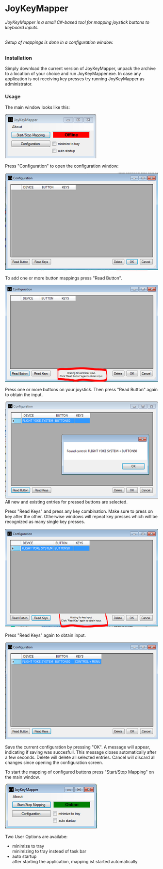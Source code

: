 # JoyKeyMapper

###### JoyKeyMapper is a small C#-based tool for mapping joystick buttons to keyboard inputs.
###### Setup of mappings is done in a configuration window.

### Installation
Simply download the current version of JoyKeyMapper, unpack the archive to a location of your choice and run JoyKeyMapper.exe.
In case any application is not receiving key presses try running JoyKeyMapper as administrator.

### Usage
The main window  looks like this:

![mainscreen](https://github.com/caanders/JoyKeyMapper/blob/docs/docs/mainscreen.PNG)

Press "Configuration" to open the configuration window:

![config](https://github.com/caanders/JoyKeyMapper/blob/docs/docs/config1.PNG)

To add one or more button mappings press "Read Button".

![config](https://github.com/caanders/JoyKeyMapper/blob/docs/docs/config2.PNG)

Press one or more buttons on your joystick. Then press "Read Button" again to obtain the input.

![config](https://github.com/caanders/JoyKeyMapper/blob/docs/docs/config3.PNG)
<br>All new and existing entries for pressed buttons are selected.

Press "Read Keys" and press any key combination. Make sure to press on key after the other. Otherwise windows will repeat key presses which will be recognized as many single key presses.

![config](https://github.com/caanders/JoyKeyMapper/blob/docs/docs/config4.PNG)

Press "Read Keys" again to obtain input.

![config](https://github.com/caanders/JoyKeyMapper/blob/docs/docs/config5.PNG)

Save the current configuration by pressing "OK". A message will appear, indicating if saving was succesfull. This message closes automatically after a few seconds.
Delete will delete all selected entries.
Cancel will discard all changes since opening the configuration screen.

To start the mapping of configured buttons press "Start/Stop Mapping" on the main window.

![mainscreen](https://github.com/caanders/JoyKeyMapper/blob/docs/docs/mainscreen2.PNG)

Two User Options are availabe:
* minimize to tray<br>
  minimizing to tray instead of task bar
* auto startup<br>
  after starting the application, mapping ist started automatically